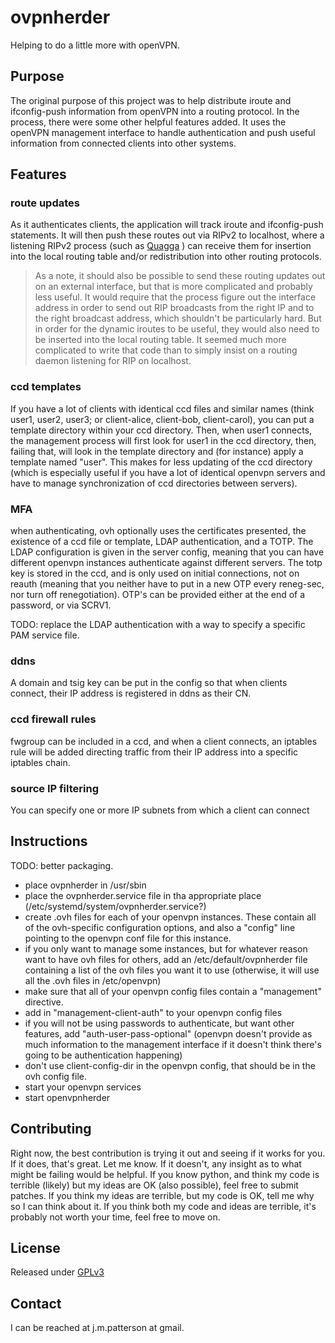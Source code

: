 # ovpnherder

Helping to do a little more with openVPN.

## Purpose

The original purpose of this project was to help distribute iroute and ifconfig-push information from openVPN into a routing protocol. In the process, there were some other helpful features added. It uses the openVPN management interface to handle authentication and push useful information from connected clients into other systems.

## Features

### route updates

As it authenticates clients, the application will track iroute and ifconfig-push statements. It will then push these routes out via RIPv2 to localhost, where a listening RIPv2 process (such as [Quagga](https://quagga.net) ) can receive them for insertion into the local routing table and/or redistribution into other routing protocols.
> As a note, it should also be possible to send these routing updates out on an external interface, but that is more complicated and probably less useful. It would require that the process figure out the interface address in order to send out RIP broadcasts from the right IP and to the right broadcast address, which shouldn't be particularly hard. But in order for the dynamic iroutes to be useful, they would also need to be inserted into the local routing table. It seemed much more complicated to write that code than to simply insist on a routing daemon listening for RIP on localhost.

### ccd templates

If you have a lot of clients with identical ccd files and similar names (think user1, user2, user3; or client-alice, client-bob, client-carol), you can put a template directory within your ccd directory.  Then, when user1 connects, the management process will first look for user1 in the ccd directory, then, failing that, will look in the template directory and (for instance) apply a template named "user". This makes for less updating of the ccd directory (which is especially useful if you have a lot of identical openvpn servers and have to manage synchronization of ccd directories between servers).

### MFA

when authenticating, ovh optionally uses the certificates presented, the existence of a ccd file or template, LDAP authentication, and a TOTP. The LDAP configuration is given in the server config, meaning that you can have different openvpn instances authenticate against different servers. The totp key is stored in the ccd, and is only used on initial connections, not on reauth (meaning that you neither have to put in a new OTP every reneg-sec, nor turn off renegotiation). OTP's can be provided either at the end of a password, or via SCRV1.

TODO: replace the LDAP authentication with a way to specify a specific PAM service file.

### ddns

A domain and tsig key can be put in the config so that when clients connect, their IP address is registered in ddns as their CN.

### ccd firewall rules

fwgroup can be included in a ccd, and when a client connects, an iptables rule will be added directing traffic from their IP address into a specific iptables chain.

### source IP filtering

You can specify one or more IP subnets from which a client can connect

## Instructions

TODO: better packaging.

* place ovpnherder in /usr/sbin
* place the ovpnherder.service file in tha appropriate place (/etc/systemd/system/ovpnherder.service?)
* create .ovh files for each of your openvpn instances.  These contain all of the ovh-specific configuration options, and also a "config" line pointing to the openvpn conf file for this instance.
* if you only want to manage some instances, but for whatever reason want to have ovh files for others, add an /etc/default/ovpnherder file containing a list of the ovh files you want it to use (otherwise, it will use all the .ovh files in /etc/openvpn)
* make sure that all of your openvpn config files contain a "management" directive.
* add in "management-client-auth" to your openvpn config files
* if you will not be using passwords to authenticate, but want other features, add "auth-user-pass-optional" (openvpn doesn't provide as much information to the management interface if it doesn't think there's going to be authentication happening)
* don't use client-config-dir in the openvpn config, that should be in the ovh config file.
* start your openvpn services
* start openvpnherder

## Contributing

Right now, the best contribution is trying it out and seeing if it works for you.  If it does, that's great. Let me know.  If it doesn't, any insight as to what might be failing would be helpful. If you know python, and think my code is terrible (likely) but my ideas are OK (also possible), feel free to submit patches. If you think my ideas are terrible, but my code is OK, tell me why so I can think about it.  If you think both my code and ideas are terrible, it's probably not worth your time, feel free to move on.

## License

Released under [GPLv3](LICENSE)

## Contact

I can be reached at j.m.patterson at gmail.

